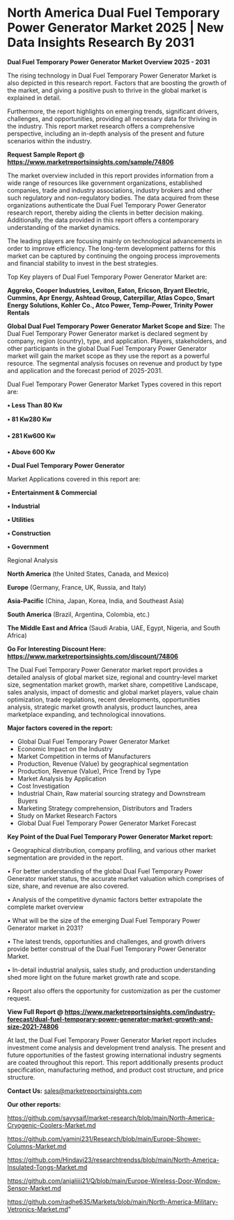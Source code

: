 # North America Dual Fuel Temporary Power Generator Market 2025 | New Data Insights Research By 2031

<Strong> Dual Fuel Temporary Power Generator Market Overview 2025 - 2031</strong>

The rising technology in Dual Fuel Temporary Power Generator Market is also depicted in this research report. Factors that are boosting the growth of the market, and giving a positive push to thrive in the global market is explained in detail.

Furthermore, the report highlights on emerging trends, significant drivers, challenges, and opportunities, providing all necessary data for thriving in the industry. This report market research offers a comprehensive perspective, including an in-depth analysis of the present and future scenarios within the industry.

<strong>Request Sample Report @ <a href=https://www.marketreportsinsights.com/sample/74806>https://www.marketreportsinsights.com/sample/74806</a></strong>

The market overview included in this report provides information from a wide range of resources like government organizations, established companies, trade and industry associations, industry brokers and other such regulatory and non-regulatory bodies. The data acquired from these organizations authenticate the Dual Fuel Temporary Power Generator research report, thereby aiding the clients in better decision making. Additionally, the data provided in this report offers a contemporary understanding of the market dynamics.

The leading players are focusing mainly on technological advancements in order to improve efficiency. The long-term development patterns for this market can be captured by continuing the ongoing process improvements and financial stability to invest in the best strategies.

Top Key players of Dual Fuel Temporary Power Generator Market are:

<strong>Aggreko, Cooper Industries, Leviton, Eaton, Ericson, Bryant Electric, Cummins, Apr Energy, Ashtead Group, Caterpillar, Atlas Copco, Smart Energy Solutions, Kohler Co., Atco Power, Temp-Power, Trinity Power Rentals</strong>

<strong><b>Global Dual Fuel Temporary Power Generator Market Scope and Size:</b></strong>
The Dual Fuel Temporary Power Generator market is declared segment by company, region (country), type, and application. Players, stakeholders, and other participants in the global Dual Fuel Temporary Power Generator market will gain the market scope as they use the report as a powerful resource. The segmental analysis focuses on revenue and product by type and application and the forecast period of 2025-2031.

Dual Fuel Temporary Power Generator Market Types covered in this report are:

<strong>• Less Than 80 Kw

• 81 Kw280 Kw

• 281 Kw600 Kw

• Above 600 Kw

• Dual Fuel Temporary Power Generator</strong>

Market Applications covered in this report are:

<strong>• Entertainment & Commercial

• Industrial

• Utilities

• Construction

• Government</strong> 

Regional Analysis

<strong>North America</strong> (the United States, Canada, and Mexico)

<strong>Europe</strong> (Germany, France, UK, Russia, and Italy)

<strong>Asia-Pacific</strong> (China, Japan, Korea, India, and Southeast Asia)

<strong>South America</strong> (Brazil, Argentina, Colombia, etc.)

<strong>The Middle East and Africa</strong> (Saudi Arabia, UAE, Egypt, Nigeria, and South Africa)

<strong>Go For Interesting Discount Here: <a href=https://www.marketreportsinsights.com/discount/74806>https://www.marketreportsinsights.com/discount/74806</a></strong>

The Dual Fuel Temporary Power Generator market report provides a detailed analysis of global market size, regional and country-level market size, segmentation market growth, market share, competitive Landscape, sales analysis, impact of domestic and global market players, value chain optimization, trade regulations, recent developments, opportunities analysis, strategic market growth analysis, product launches, area marketplace expanding, and technological innovations.

<strong><b>Major factors covered in the report:</b></strong>
<ul>
  <li>Global Dual Fuel Temporary Power Generator Market </li>
  <li>Economic Impact on the Industry</li>
  <li>Market Competition in terms of Manufacturers</li>
  <li>Production, Revenue (Value) by geographical segmentation</li>
  <li>Production, Revenue (Value), Price Trend by Type</li>
  <li>Market Analysis by Application</li>
  <li>Cost Investigation</li>
  <li>Industrial Chain, Raw material sourcing strategy and Downstream Buyers</li>
  <li>Marketing Strategy comprehension, Distributors and Traders</li>
  <li>Study on Market Research Factors</li>
  <li>Global Dual Fuel Temporary Power Generator Market Forecast</li>
</ul>

<strong><b>Key Point of the Dual Fuel Temporary Power Generator Market report:</b></strong>

• Geographical distribution, company profiling, and various other market segmentation are provided in the report.

• For better understanding of the global Dual Fuel Temporary Power Generator market status, the accurate market valuation which comprises of size, share, and revenue are also covered.

• Analysis of the competitive dynamic factors better extrapolate the complete market overview

• What will be the size of the emerging Dual Fuel Temporary Power Generator market in 2031?

• The latest trends, opportunities and challenges, and growth drivers provide better construal of the Dual Fuel Temporary Power Generator Market.

• In-detail industrial analysis, sales study, and production understanding shed more light on the future market growth rate and scope.

• Report also offers the opportunity for customization as per the customer request.

<strong><b>View Full Report @ <a href=https://www.marketreportsinsights.com/industry-forecast/dual-fuel-temporary-power-generator-market-growth-and-size-2021-74806>https://www.marketreportsinsights.com/industry-forecast/dual-fuel-temporary-power-generator-market-growth-and-size-2021-74806</a></b></strong>


At last, the Dual Fuel Temporary Power Generator Market report includes investment come analysis and development trend analysis. The present and future opportunities of the fastest growing international industry segments are coated throughout this report. This report additionally presents product specification, manufacturing method, and product cost structure, and price structure.

<strong>Contact Us:</strong>
sales@marketreportsinsights.com

<strong>Our other reports:</strong>

<a href=https://github.com/sayysaif/market-research/blob/main/North-America-Cryogenic-Coolers-Market.md>https://github.com/sayysaif/market-research/blob/main/North-America-Cryogenic-Coolers-Market.md</a>

<a href=https://github.com/yamini231/Research/blob/main/Europe-Shower-Columns-Market.md>https://github.com/yamini231/Research/blob/main/Europe-Shower-Columns-Market.md</a>

<a href=https://github.com/Hindavi23/researchtrendss/blob/main/North-America-Insulated-Tongs-Market.md>https://github.com/Hindavi23/researchtrendss/blob/main/North-America-Insulated-Tongs-Market.md</a>

<a href=https://github.com/anjaliiii21/Q/blob/main/Europe-Wireless-Door-Window-Sensor-Market.md>https://github.com/anjaliiii21/Q/blob/main/Europe-Wireless-Door-Window-Sensor-Market.md</a>

<a href=https://github.com/radhe635/Markets/blob/main/North-America-Military-Vetronics-Market.md>https://github.com/radhe635/Markets/blob/main/North-America-Military-Vetronics-Market.md</a>"
